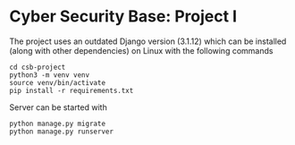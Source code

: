 # Cyber Security Base: Project I

The project uses an outdated Django version (3.1.12) which can be installed
(along with other dependencies) on Linux with the following commands

```shell
cd csb-project
python3 -m venv venv
source venv/bin/activate
pip install -r requirements.txt
```

Server can be started with

```shell
python manage.py migrate
python manage.py runserver
```
